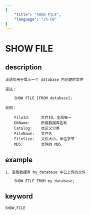 ```yaml
---
{
    "title": "SHOW FILE",
    "language": "zh-CN"
}
---
```


# SHOW FILE
## description

    该语句用于展示一个 database 内创建的文件

    语法：

        SHOW FILE [FROM database];

    说明：

        FileId:     文件ID，全局唯一
        DbName:     所属数据库名称
        Catalog:    自定义分类
        FileName:   文件名
        FileSize:   文件大小，单位字节
        MD5:        文件的 MD5
        
## example

    1. 查看数据库 my_database 中已上传的文件

        SHOW FILE FROM my_database;

## keyword
    SHOW,FILE

